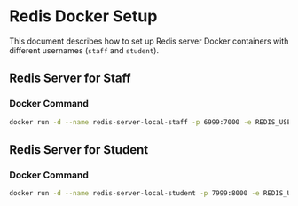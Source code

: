 # Redis Docker Setup

This document describes how to set up Redis server Docker containers with different usernames (`staff` and `student`).

## Redis Server for Staff

### Docker Command

```bash
docker run -d --name redis-server-local-staff -p 6999:7000 -e REDIS_USERNAME=staff -e REDIS_PASSWORD=zxcvbnm redis:alpine redis-server --port 7000 --requirepass zxcvbnm
```
## Redis Server for Student

### Docker Command

```bash
docker run -d --name redis-server-local-student -p 7999:8000 -e REDIS_USERNAME=student -e REDIS_PASSWORD=zxcvbnm redis:alpine redis-server --port 8000 --requirepass zxcvbnm
```